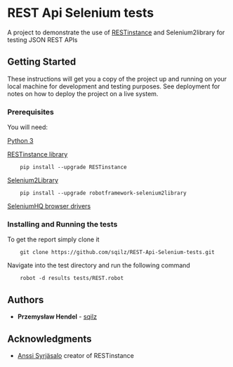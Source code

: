 # REST Api Selenium tests

A project to demonstrate the use of [RESTinstance](https://github.com/asyrjasalo/RESTinstance) and Selenium2library for testing JSON REST APIs

## Getting Started

These instructions will get you a copy of the project up and running on your local machine for development and testing purposes.
See deployment for notes on how to deploy the project on a live system.

### Prerequisites

You will need:


[Python 3](https://www.python.org/downloads/)

[RESTinstance library](https://github.com/asyrjasalo/RESTinstance)
```
    pip install --upgrade RESTinstance
```

[Selenium2Library](https://github.com/robotframework/Selenium2Library)
```
    pip install --upgrade robotframework-selenium2library
```
[SeleniumHQ browser drivers](https://www.seleniumhq.org/download/)



### Installing and Running the tests

To get the report simply clone it

```
    git clone https://github.com/sqilz/REST-Api-Selenium-tests.git
```

Navigate into the test directory and run the following command

```
    robot -d results tests/REST.robot
```

## Authors

* **Przemysław Hendel** -  [sqilz](https://github.com/sqilz)

## Acknowledgments

* [Anssi Syrjäsalo](https://github.com/asyrjasalo/) creator of RESTinstance


